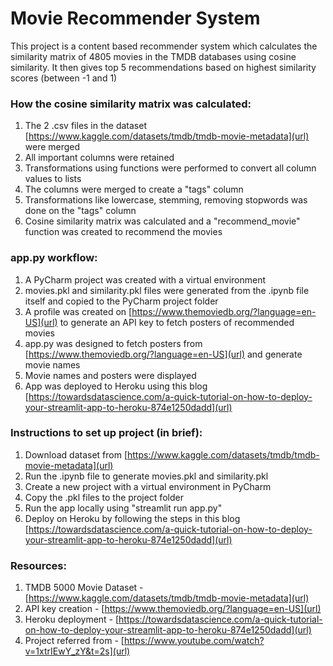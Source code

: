 # **Movie Recommender System**

This project is a content based recommender system which calculates the similarity matrix of 4805 movies in the TMDB databases using cosine similarity. It then gives top 5 recommendations based on highest similarity scores (between -1 and 1)

### How the cosine similarity matrix was calculated:
1) The 2 .csv files in the dataset [https://www.kaggle.com/datasets/tmdb/tmdb-movie-metadata](url) were merged
2) All important columns were retained
3) Transformations using functions were performed to convert all column values to lists
4) The columns were merged to create a "tags" column
5) Transformations like lowercase, stemming, removing stopwords was done on the "tags" column
6) Cosine similarity matrix was calculated and a "recommend_movie" function was created to recommend the movies

### app.py workflow:
1) A PyCharm project was created with a virtual environment
2) movies.pkl and similarity.pkl files were generated from the .ipynb file itself and copied to the PyCharm project folder
3) A profile was created on [https://www.themoviedb.org/?language=en-US](url) to generate an API key to fetch posters of recommended movies
4) app.py was designed to fetch posters from [https://www.themoviedb.org/?language=en-US](url) and generate movie names
5) Movie names and posters were displayed
6) App was deployed to Heroku using this blog [https://towardsdatascience.com/a-quick-tutorial-on-how-to-deploy-your-streamlit-app-to-heroku-874e1250dadd](url)

### Instructions to set up project (in brief):
1) Download dataset from [https://www.kaggle.com/datasets/tmdb/tmdb-movie-metadata](url)
2) Run the .ipynb file to generate movies.pkl and similarity.pkl
3) Create a new project with a virtual environment in PyCharm
4) Copy the .pkl files to the project folder
5) Run the app locally using "streamlit run app.py"
6) Deploy on Heroku by following the steps in this blog [https://towardsdatascience.com/a-quick-tutorial-on-how-to-deploy-your-streamlit-app-to-heroku-874e1250dadd](url)

### Resources:
1) TMDB 5000 Movie Dataset - [https://www.kaggle.com/datasets/tmdb/tmdb-movie-metadata](url)
2) API key creation - [https://www.themoviedb.org/?language=en-US](url)
3) Heroku deployment - [https://towardsdatascience.com/a-quick-tutorial-on-how-to-deploy-your-streamlit-app-to-heroku-874e1250dadd](url)
4) Project referred from - [https://www.youtube.com/watch?v=1xtrIEwY_zY&t=2s](url)
